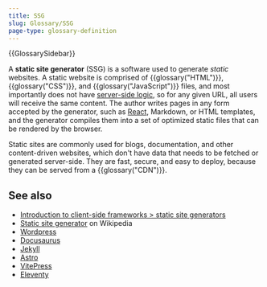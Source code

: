 ```yaml
---
title: SSG
slug: Glossary/SSG
page-type: glossary-definition
---
```


{{GlossarySidebar}}

A **static site generator** (SSG) is a software used to generate _static_ websites. A static website is comprised of {{glossary("HTML")}}, {{glossary("CSS")}}, and {{glossary("JavaScript")}} files, and most importantly does not have [server-side logic](/en-US/docs/Learn/Server-side), so for any given URL, all users will receive the same content. The author writes pages in any form accepted by the generator, such as [React](/en-US/docs/Learn/Tools_and_testing/Client-side_JavaScript_frameworks/React_getting_started), Markdown, or HTML templates, and the generator compiles them into a set of optimized static files that can be rendered by the browser.

Static sites are commonly used for blogs, documentation, and other content-driven websites, which don't have data that needs to be fetched or generated server-side. They are fast, secure, and easy to deploy, because they can be served from a {{glossary("CDN")}}.

## See also

- [Introduction to client-side frameworks > static site generators](/en-US/docs/Learn/Tools_and_testing/Client-side_JavaScript_frameworks/Introduction#static_site_generators)
- [Static site generator](https://en.wikipedia.org/wiki/Static_site_generator) on Wikipedia
- [Wordpress](https://wordpress.com/)
- [Docusaurus](https://docusaurus.io/)
- [Jekyll](https://jekyllrb.com/)
- [Astro](https://astro.build/)
- [VitePress](https://vitepress.dev/)
- [Eleventy](https://www.11ty.dev/)
